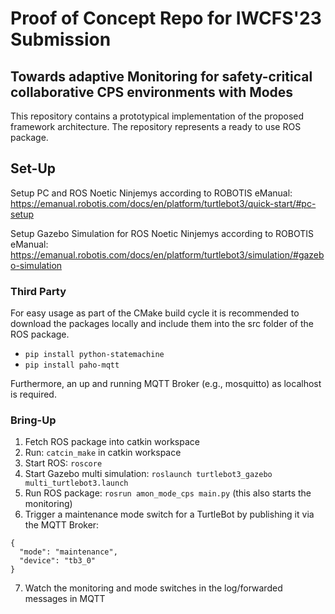 # Proof of Concept Repo for IWCFS'23 Submission

## Towards adaptive Monitoring for safety-critical collaborative CPS environments with Modes

This repository contains a prototypical implementation of the proposed framework architecture.
The repository represents a ready to use ROS package.

## Set-Up

Setup PC and ROS Noetic Ninjemys according to ROBOTIS
eManual: https://emanual.robotis.com/docs/en/platform/turtlebot3/quick-start/#pc-setup

Setup Gazebo Simulation for ROS Noetic Ninjemys according to ROBOTIS
eManual: https://emanual.robotis.com/docs/en/platform/turtlebot3/simulation/#gazebo-simulation

### Third Party

For easy usage as part of the CMake build cycle it is recommended to download the packages locally and include them into
the src folder of the ROS package.

- ```pip install python-statemachine```
- ```pip install paho-mqtt```

Furthermore, an up and running MQTT Broker (e.g., mosquitto) as localhost is required.

### Bring-Up

1. Fetch ROS package into catkin workspace
2. Run: ```catcin_make``` in catkin workspace
3. Start ROS: ```roscore```
4. Start Gazebo multi simulation: ```roslaunch turtlebot3_gazebo multi_turtlebot3.launch```
5. Run ROS package: ```rosrun amon_mode_cps main.py``` (this also starts the monitoring)
6. Trigger a maintenance mode switch for a TurtleBot by publishing it via the MQTT Broker:

```
{
  "mode": "maintenance",
  "device": "tb3_0"
}
```

7. Watch the monitoring and mode switches in the log/forwarded messages in MQTT
